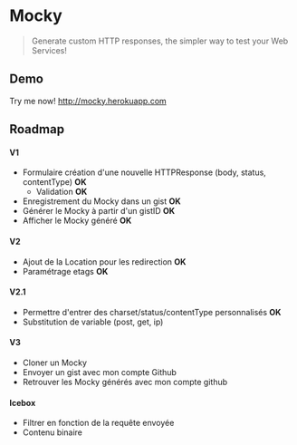 # Mocky

> Generate custom HTTP responses, the simpler way to test your Web Services!

## Demo

Try me now! http://mocky.herokuapp.com

## Roadmap

#### V1
* Formulaire création d'une nouvelle HTTPResponse (body, status, contentType) **OK**
  * Validation **OK**
* Enregistrement du Mocky dans un gist **OK**
* Générer le Mocky à partir d'un gistID **OK**
* Afficher le Mocky généré **OK**

#### V2
* Ajout de la Location pour les redirection **OK**
* Paramétrage etags **OK**

#### V2.1
* Permettre d'entrer des charset/status/contentType personnalisés **OK**
* Substitution de variable (post, get, ip)

#### V3
* Cloner un Mocky
* Envoyer un gist avec mon compte Github
* Retrouver les Mocky générés avec mon compte github

#### Icebox
* Filtrer en fonction de la requête envoyée
* Contenu binaire

